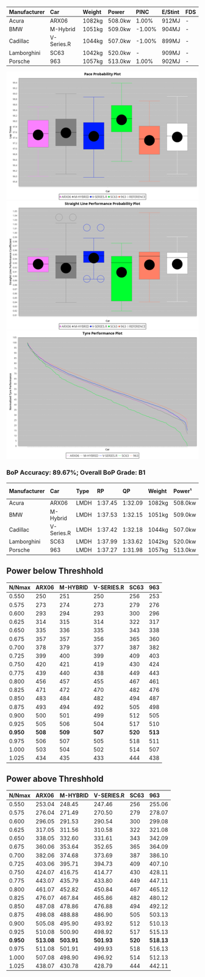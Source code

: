 | Manufacturer | Car        | Weight | Power   | PINC    | E/Stint | FDS     |
|:-|:-|:-|:-|:-|:-|:-|
| Acura        | ARX06      | 1082kg | 508.0kw | 1.00%   | 912MJ   |    -    |
| BMW          | M-Hybrid   | 1051kg | 509.0kw | -1.00%  | 904MJ   |    -    |
| Cadillac     | V-Series.R | 1044kg | 507.0kw | -1.00%  | 899MJ   |    -    |
| Lamborghini  | SC63       | 1042kg | 520.0kw |    -    | 909MJ   |    -    |
| Porsche      | 963        | 1057kg | 513.0kw | 1.00%   | 902MJ   |    -    |

![PACECHART](./IMG/ACOMETHOD.png)
![STRAIGHTLINEPERFORMANCECHART](./IMG/ACOMETHOD_sp.png)
![TYREPERFORMANCECHART](./IMG/ACOMETHOD_tw.png)

### BoP Accuracy: 89.67%; Overall BoP Grade: B1
| Manufacturer | Car        | Type | RP      | QP      | Weight | Power¹  | Threshhold | PINC    | Power²   | E/Stint | AVG Vmax  | FDS     | RDLC | L/Stint | BOP-Grade | Model Accuracy | Model Points | Match% | SimDiff |
|:-|:-|:-|:-|:-|:-|:-|:-|:-|:-|:-|:-|:-|:-|:-|:-|:-|:-|:-|:-|
| Acura        | ARX06      | LMDH | 1:37.45 | 1:32.09 | 1082kg | 508.0kw | 210.0kph   | 1.00%   | 513.10kw |  912MJ  | 306.46kph |    -    | 0.99 | 29      | -B1       | 100.00%        | 996          | 87.92% | +0.13   |
| BMW          | M-Hybrid   | LMDH | 1:37.53 | 1:32.15 | 1051kg | 509.0kw | 210.0kph   | -1.00%  | 503.90kw |  904MJ  | 306.89kph |    -    | 1.02 | 29      | ~A1       | 99.20%         | 3081         | 99.88% | +0.13   |
| Cadillac     | V-Series.R | LMDH | 1:37.42 | 1:32.18 | 1044kg | 507.0kw | 210.0kph   | -1.00%  | 501.90kw |  899MJ  | 308.86kph |    -    | 1.03 | 29      | +A2       | 99.22%         | 5358         | 94.14% | -0.20   |
| Lamborghini  | SC63       | LMDH | 1:37.99 | 1:33.62 | 1042kg | 520.0kw | 210.0kph   |    -    | 520.00kw |  909MJ  | 306.32kph |    -    | 1.06 | 30      | +C1       | 100.00%        | 784          | 77.72% | #       |
| Porsche      | 963        | LMDH | 1:37.27 | 1:31.98 | 1057kg | 513.0kw | 210.0kph   | 1.00%   | 518.10kw |  902MJ  | 308.10kph |    -    | 1.02 | 29      | -B1       | 99.87%         | 14199        | 88.68% | +0.14   |

## Power below Threshhold
| N/Nmax    | ARX06   | M-HYBRID | V-SERIES.R | SC63    | 963     |
|:-|:-|:-|:-|:-|:-|
|  0.550    |  250    |  251     |  250       |  256    |  253    |
|  0.575    |  273    |  274     |  273       |  279    |  276    |
|  0.600    |  293    |  294     |  293       |  300    |  296    |
|  0.625    |  314    |  315     |  314       |  322    |  317    |
|  0.650    |  335    |  336     |  335       |  343    |  338    |
|  0.675    |  357    |  357     |  356       |  365    |  360    |
|  0.700    |  378    |  379     |  377       |  387    |  382    |
|  0.725    |  399    |  400     |  399       |  409    |  403    |
|  0.750    |  420    |  421     |  419       |  430    |  424    |
|  0.775    |  439    |  440     |  438       |  449    |  443    |
|  0.800    |  456    |  457     |  455       |  467    |  461    |
|  0.825    |  471    |  472     |  470       |  482    |  476    |
|  0.850    |  483    |  484     |  482       |  494    |  487    |
|  0.875    |  493    |  494     |  492       |  505    |  498    |
|  0.900    |  500    |  501     |  499       |  512    |  505    |
|  0.925    |  505    |  506     |  504       |  517    |  510    |
| **0.950** | **508** | **509**  | **507**    | **520** | **513** |
|  0.975    |  506    |  507     |  505       |  518    |  511    |
|  1.000    |  503    |  504     |  502       |  514    |  507    |
|  1.025    |  434    |  435     |  433       |  444    |  438    |

## Power above Threshhold
| N/Nmax    | ARX06      | M-HYBRID   | V-SERIES.R | SC63    | 963        |
|:-|:-|:-|:-|:-|:-|
|  0.550    |  253.04    |  248.45    |  247.46    |  256    |  255.06    |
|  0.575    |  276.04    |  271.49    |  270.50    |  279    |  278.07    |
|  0.600    |  296.05    |  291.53    |  290.54    |  300    |  299.08    |
|  0.625    |  317.05    |  311.56    |  310.58    |  322    |  321.08    |
|  0.650    |  338.05    |  332.60    |  331.61    |  343    |  342.09    |
|  0.675    |  360.06    |  353.64    |  352.65    |  365    |  364.09    |
|  0.700    |  382.06    |  374.68    |  373.69    |  387    |  386.10    |
|  0.725    |  403.06    |  395.71    |  394.73    |  409    |  407.10    |
|  0.750    |  424.07    |  416.75    |  414.77    |  430    |  428.11    |
|  0.775    |  443.07    |  435.79    |  433.80    |  449    |  447.11    |
|  0.800    |  461.07    |  452.82    |  450.84    |  467    |  465.12    |
|  0.825    |  476.07    |  467.84    |  465.86    |  482    |  480.12    |
|  0.850    |  487.08    |  478.86    |  476.88    |  494    |  492.12    |
|  0.875    |  498.08    |  488.88    |  486.90    |  505    |  503.13    |
|  0.900    |  505.08    |  495.90    |  493.92    |  512    |  510.13    |
|  0.925    |  510.08    |  500.90    |  498.92    |  517    |  515.13    |
| **0.950** | **513.08** | **503.91** | **501.93** | **520** | **518.13** |
|  0.975    |  511.08    |  501.91    |  499.93    |  518    |  516.13    |
|  1.000    |  507.08    |  498.90    |  496.92    |  514    |  512.13    |
|  1.025    |  438.07    |  430.78    |  428.79    |  444    |  442.11    |
